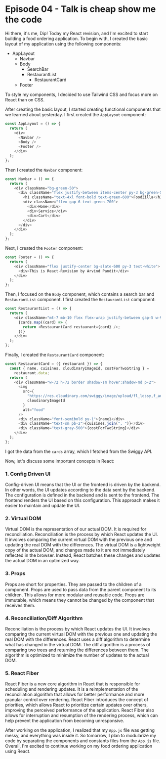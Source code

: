 # Episode 04 - Talk is cheap show me the code

Hi there, it's me, Dip! Today my React revision, and I'm excited to start building a food ordering application. To begin with, I created the basic layout of my application using the following components:

- AppLayout
  - Navbar
  - Body
    - SearchBar
    - RestaurantList
      - RestaurantCard
  - Footer

To style my components, I decided to use Tailwind CSS and focus more on React than on CSS.

After creating the basic layout, I started creating functional components that we learned about yesterday. I first created the `AppLayout` component:

```javascript
const AppLayout = () => {
  return (
    <div>
      <Navbar />
      <Body />
      <Footer />
    </div>
  );
};
```

Then I created the `Navbar` component:

```javascript
const Navbar = () => {
  return (
    <div className="bg-green-50">
      <div className="flex justify-between items-center py-3 bg-green-50 w-9/12 mx-auto rounded-xl ">
        <h1 className="text-4xl font-bold text-green-600">FoodZilla</h1>
        <div className="flex gap-6 text-green-700">
          <div>Home</div>
          <div>Service</div>
          <div>Cart</div>
        </div>
      </div>
    </div>
  );
};
```

Next, I created the `Footer` component:

```javascript
const Footer = () => {
  return (
    <div className="flex justify-center bg-slate-600 py-3 text-white">
      <div>This is React-Revision by Arvind Pandit</div>
    </div>
  );
};
```

Then, I focused on the `Body` component, which contains a search bar and `RestaurantList` component. I first created the `RestaurantList` component:

```javascript
const RestaurantList = () => {
  return (
    <div className="mt-7 mb-10 flex flex-wrap justify-between gap-5 w-9/12 mx-auto">
      {cards.map((card) => {
        return <RestaurantCard restaurant={card} />;
      })}
    </div>
  );
};
```

Finally, I created the `RestaurantCard` component:

```javascript
const RestaurantCard = ({ restaurant }) => {
  const { name, cuisines, cloudinaryImageId, costForTwoString } =
    restaurant.data;
  return (
    <div className="w-72 h-72 border shadow-sm hover:shadow-md p-2">
      <img
        src={
          "https://res.cloudinary.com/swiggy/image/upload/fl_lossy,f_auto,q_auto,w_508,h_320,c_fill/" +
          cloudinaryImageId
        }
        alt="food"
      />
      <div className="font-semibold py-1">{name}</div>
      <div className="text-sm pb-2">{cuisines.join(", ")}</div>
      <div className="text-gray-500">{costForTwoString}</div>
    </div>
  );
};
```

I got the data from the `cards` array, which I fetched from the Swiggy API.

Now, let's discuss some important concepts in React:

### 1. Config Driven UI

Config-driven UI means that the UI or the frontend is driven by the backend. In other words, the UI updates according to the data sent by the backend. The configuration is defined in the backend and is sent to the frontend. The frontend renders the UI based on this configuration. This approach makes it easier to maintain and update the UI.

### 2. Virtual DOM

Virtual DOM is the representation of our actual DOM. It is required for reconciliation. Reconciliation is the process by which React updates the UI. It involves comparing the current virtual DOM with the previous one and updating the real DOM with the differences. The virtual DOM is a lightweight copy of the actual DOM, and changes made to it are not immediately reflected in the browser. Instead, React batches these changes and updates the actual DOM in an optimized way.

### 3. Props

Props are short for properties. They are passed to the children of a component. Props are used to pass data from the parent component to its children. This allows for more modular and reusable code. Props are immutable, which means they cannot be changed by the component that receives them.

### 4. Reconciliation/Diff Algorithm

Reconciliation is the process by which React updates the UI. It involves comparing the current virtual DOM with the previous one and updating the real DOM with the differences. React uses a diff algorithm to determine what has changed in the virtual DOM. The diff algorithm is a process of comparing two trees and returning the differences between them. The algorithm is optimized to minimize the number of updates to the actual DOM.

### 5. React Fiber

React Fiber is a new core algorithm in React that is responsible for scheduling and rendering updates. It is a reimplementation of the reconciliation algorithm that allows for better performance and more granular control over rendering. React Fiber introduces the concept of priorities, which allows React to prioritize certain updates over others, improving the perceived performance of the application. React Fiber also allows for interruption and resumption of the rendering process, which can help prevent the application from becoming unresponsive.

After working on the application, I realized that my `App.js` file was getting messy, and everything was inside it. So tomorrow, I plan to modularize my code by separating the components and constants files from the `App.js` file. Overall, I'm excited to continue working on my food ordering application using React.
